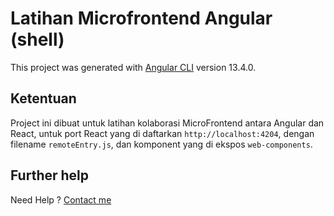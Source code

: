 # Latihan Microfrontend Angular (shell)

This project was generated with [Angular CLI](https://github.com/angular/angular-cli) version 13.4.0.

## Ketentuan

Project ini dibuat untuk latihan kolaborasi MicroFrontend antara Angular dan React,
untuk port React yang di daftarkan `http://localhost:4204`, dengan filename `remoteEntry.js`, dan komponent yang di ekspos `web-components`.

## Further help
Need Help ? [Contact me](mailto:anwarfauzi2608@gmail.com)
